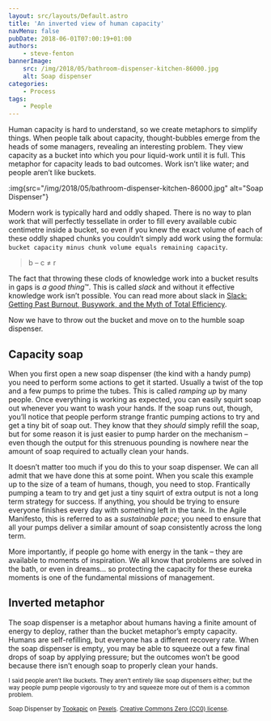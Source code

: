 ```yaml
---
layout: src/layouts/Default.astro
title: 'An inverted view of human capacity'
navMenu: false
pubDate: 2018-06-01T07:00:19+01:00
authors:
    - steve-fenton
bannerImage:
    src: /img/2018/05/bathroom-dispenser-kitchen-86000.jpg
    alt: Soap dispenser
categories:
    - Process
tags:
    - People
---
```


Human capacity is hard to understand, so we create metaphors to simplify things. When people talk about capacity, thought-bubbles emerge from the heads of some managers, revealing an interesting problem. They view capacity as a bucket into which you pour liquid-work until it is full. This metaphor for capacity leads to bad outcomes. Work isn’t like water; and people aren’t like buckets.

:img{src="/img/2018/05/bathroom-dispenser-kitchen-86000.jpg" alt="Soap Dispenser"}

Modern work is typically hard and oddly shaped. There is no way to plan work that will perfectly tessellate in order to fill every available cubic centimetre inside a bucket, so even if you knew the exact volume of each of these oddly shaped chunks you couldn’t simply add work using the formula: `bucket capacity minus chunk volume equals remaining capacity`.

> b – c ≠ r

The fact that throwing these clods of knowledge work into a bucket results in gaps is *a good thing*™. This is called *slack* and without it effective knowledge work isn’t possible. You can read more about slack in [Slack: Getting Past Burnout, Busywork, and the Myth of Total Efficiency](https://www.goodreads.com/book/show/123715.Slack).

Now we have to throw out the bucket and move on to the humble soap dispenser.

## Capacity soap

When you first open a new soap dispenser (the kind with a handy pump) you need to perform some actions to get it started. Usually a twist of the top and a few pumps to prime the tubes. This is called *ramping up* by many people. Once everything is working as expected, you can easily squirt soap out whenever you want to wash your hands. If the soap runs out, though, you’ll notice that people perform strange frantic pumping actions to try and get a tiny bit of soap out. They know that they *should* simply refill the soap, but for some reason it is just easier to pump harder on the mechanism – even though the output for this strenuous pounding is nowhere near the amount of soap required to actually clean your hands.

It doesn’t matter too much if you do this to your soap dispenser. We can all admit that we have done this at some point. When you scale this example up to the size of a team of humans, though, you need to stop. Frantically pumping a team to try and get just a tiny squirt of extra output is not a long term strategy for success. If anything, you should be trying to ensure everyone finishes every day with something left in the tank. In the Agile Manifesto, this is referred to as a *sustainable pace*; you need to ensure that all your pumps deliver a similar amount of soap consistently across the long term.

More importantly, if people go home with energy in the tank – they are available to moments of inspiration. We all know that problems are solved in the bath, or even in dreams… so protecting the capacity for these eureka moments is one of the fundamental missions of management.

## Inverted metaphor

The soap dispenser is a metaphor about humans having a finite amount of energy to deploy, rather than the bucket metaphor’s empty capacity. Humans are self-refilling, but everyone has a different recovery rate. When the soap dispenser is empty, you may be able to squeeze out a few final drops of soap by applying pressure; but the outcomes won’t be good because there isn’t enough soap to properly clean your hands.

<small>I said people aren’t like buckets. They aren’t entirely like soap dispensers either; but the way people pump people vigorously to try and squeeze more out of them is a common problem.</small>

<small>Soap Dispenser by [Tookapic](https://www.pexels.com/@tookapic) on [Pexels](https://www.pexels.com/photo/bathroom-dispenser-kitchen-soap-86000/). [Creative Commons Zero (CC0) license](https://creativecommons.org/publicdomain/zero/1.0/).</small>